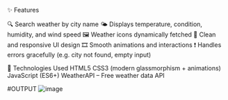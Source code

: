 ✨ Features

🔍 Search weather by city name
🌤 Displays temperature, condition, humidity, and wind speed
🖼 Weather icons dynamically fetched
🎨 Clean and responsive UI design
🎞️ Smooth animations and interactions
❗ Handles errors gracefully (e.g. city not found, empty input)


🔧 Technologies Used
HTML5
CSS3 (modern glassmorphism + animations)
JavaScript (ES6+)
WeatherAPI – Free weather data API


#OUTPUT
![image](https://github.com/user-attachments/assets/bd79d715-0044-4354-a911-bb03a1c1df42)
